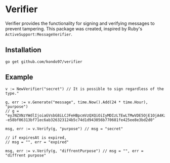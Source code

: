 # Verifier
Verifier provides the functionality for signing and verifying messages to prevent tampering.
This package was created, inspired by Ruby's ``ActiveSupport:MessageVerifier``.

## Installation
```
go get github.com/kondo97/verifier
```

## Example
```golang
v := NewVerifier("secret") // It is possible to sign regardless of the type."

g, err := v.Generate("message", time.Now().Add(24 * time.Hour), "purpose")
// g = "eyJNZXNzYWdlIjoiaGVsbG8iLCJFeHBpcmVzQXQiOiIyMDIzLTEwLTMwVDE5OjE1OjA4KzA5OjAwIiwiUHVycG9zZSI6ImV4YW1wbGUifQ==--e58bf06313bf71ec6ab326323124b5c74d1d943056b770681fe425ee8e3bd2d0"

msg, err := v.Verify(g, "purpose") // msg = "secret"

// if expiresAt is expired,
// msg = "", err = "expired"

msg, err := v.Verify(g, "diffrentPurpose") // msg = "", err = "diffrent purpose"
```